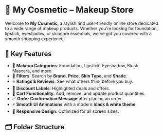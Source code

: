 # 💋 My Cosmetic – Makeup Store

Welcome to **My Cosmetic**, a stylish and user-friendly online store dedicated to a wide range of makeup products. Whether you're looking for foundation, lipstick, eyeshadow, or skincare essentials, we've got you covered with a smooth shopping experience.

## 💄 Key Features

- 🎯 **Makeup Categories**: Foundation, Lipstick, Eyeshadow, Blush, Mascara, and more.
- 🧹 **Filters**: Search by **Brand**, **Price**, **Skin Type**, and **Shade**.
- ⭐ **Ratings & Reviews**: See what others think before you buy.
- 💸 **Discount Labels**: Highlighted deals and offers.
- 🛒 **Cart Functionality**: Add, remove, and update product quantities.
- ✅ **Order Confirmation Message** after placing an order.
- ⚡ **Smooth UI Animations** with a modern **black & white theme**.
- 📱 **Responsive Design**: Optimized for all screen sizes.

## 🗂️ Folder Structure

